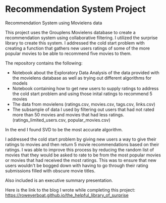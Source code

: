 # Recommendation System Project
Recommendation System using Movielens data

This project uses the Grouplens Movielens database to create a recommendation system using collaborative filtering.  I utilized the surprise library to create this system.  I addressed the cold start problem with creating a function that gathers new users ratings of some of the more popular movies to be able to recommend five movies to them.  

The repository contains the following:
- Notebook about the Exploratory Data Analysis of the data provided with the movielens database as well as trying out different algorithms for models
- Notebook containing how to get new users to supply ratings to address the cold start problem and using those inital ratings to recommend 5 movies
- The data from movielens (ratings.csv, movies.csv, tags.csv, links.csv)
- The subsample of data I used by filtering out users that had not rated more than 50 movies and movies that had less ratings. (ratings_limited_users.csv, popular_movies.csv)

In the end I found SVD to be the most accurate algorithm.

I addressed the cold start problem by giving new users a way to give their ratings to movies and then return 5 movie recommendations based on their ratings.  I was able to improve this process by reducing the random list of movies that they would be asked to rate to be from the most popular movies or movies that had received the most ratings.  This was to ensure that new users wouldn't be bogged down with having to go through their rating submissions filled with obscure movie titles.

Also included is an executive summary presentation.

Here is the link to the blog I wrote while completing this project: https://roweyerboat.github.io/the_helpful_library_of_surprise
